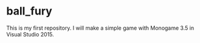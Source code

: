 # ball_fury
This is my first repository. I will make a simple game with Monogame 3.5 in Visual Studio 2015.
